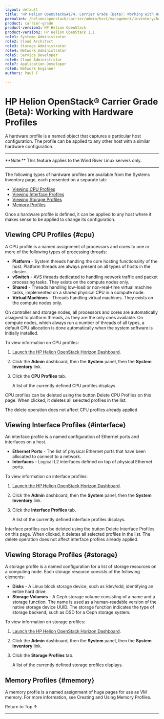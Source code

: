 ```yaml
---
layout: default
title: "HP Helion OpenStack&#174; Carrier Grade (Beta): Working with Hardware Profiles"
permalink: /helion/openstack/carrier/admin/host/management/inventory/hardware/
product: carrier-grade
product-version1: HP Helion OpenStack
product-version2: HP Helion OpenStack 1.1
role1: Systems Administrator 
role2: Cloud Architect 
role3: Storage Administrator 
role4: Network Administrator 
role5: Service Developer 
role6: Cloud Administrator 
role7: Application Developer 
role8: Network Engineer 
authors: Paul F

---
```

<!--UNDER REVISION-->

<script>

function PageRefresh {
onLoad="window.refresh"
}

PageRefresh();

</script>

<!-- <p style="font-size: small;"> <a href="/helion/openstack/carrier/services/imaging/overview/">&#9664; PREV</a> | <a href="/helion/openstack/carrier/services/overview/">&#9650; UP</a> | <a href="/helion/openstack/carrier/services/object/overview/"> NEXT &#9654</a> </p> -->

# HP Helion OpenStack&#174; Carrier Grade (Beta): Working with Hardware Profiles

A hardware profile is a named object that captures a particular host configuration. The profile can be applied to any other host with a similar hardware configuration.

<hr>
**Note:** This feature applies to the Wind River Linux servers only.
<hr>


The following types of hardware profiles are available from the Systems Inventory page, each presented on a separate tab:

* [Viewing CPU Profiles](#cpu)
* [Viewing Interface Profiles](#interface)
* [Viewing Storage Profiles](#storage)
* [Memory Profiles](#memory)

Once a hardware profile is defined, it can be applied to any host where it makes sense to be applied to change its configuration.

## Viewing CPU Profiles {#cpu}

A CPU profile is a named assignment of processors and cores to one or more of the following types of processing threads:

* **Platform** - System threads handling the core hosting functionality of the host. Platform threads are always present on all types of hosts in the cluster.
* **vSwitch** - AVS threads dedicated to handling network traffic and packet processing tasks. They exists on the compute nodes only.
* **Shared** - Threads handling low-load or non-real-time virtual machine tasks, implemented on a shared physical CPU in a compute node.
* **Virtual Machines** - Threads handling virtual machines. They exists on the compute nodes only.

On controller and storage nodes, all processors and cores are automatically assigned to platform threads, as they are the only ones available. On compute nodes, which always run a number of threads of all types, a default CPU allocation is done automatically when the system software is initially installed.

To view information on CPU profiles:

1. [Launch the HP Helion OpenStack Horizon Dashboard](/helion/openstack/carrier/dashboard/login/).

2. Click the **Admin** dashboard, then the **System** panel, then the **System Inventory** link.

3. Click the **CPU Profiles** tab.

	A list of the currently defined CPU profiles displays.

CPU profiles can be deleted using the button Delete CPU Profiles on this page. When clicked, it deletes all selected profiles in the list. 

The delete operation does not affect CPU profiles already applied.

## Viewing Interface Profiles {#interface}

An interface profile is a named configuration of Ethernet ports and interfaces on a host.

* **Ethernet Ports** - The list of physical Ethernet ports that have been allocated to connect to a network.
* **Interfaces** - Logical L2 interfaces defined on top of physical Ethernet ports.

To view information on interface profiles:

1. [Launch the HP Helion OpenStack Horizon Dashboard](/helion/openstack/carrier/dashboard/login/).

2. Click the **Admin** dashboard, then the **System** panel, then the **System Inventory** link.

3. Click the **Interface Profiles** tab.

	A list of the currently defined interface profiles displays.

Interface profiles can be deleted using the button Delete Interface Profiles on this page. When clicked, it deletes all selected profiles in the list. The delete operation does not affect interface profiles already applied.


## Viewing Storage Profiles {#storage}

A storage profile is a named configuration for a list of storage resources on a computing node. Each storage resource
consists of the following elements:

* **Disks** - A Linux block storage device, such as /dev/sdd, identifying an entire hard drive.
* **Storage Volumes** - A Ceph storage volume consisting of a name and a storage function. The name is used as a human-readable version of the native storage device UUID. The storage function indicates the type of storage backend, such as OSD for a Ceph storage system.

To view information on storage profiles:

1. [Launch the HP Helion OpenStack Horizon Dashboard](/helion/openstack/carrier/dashboard/login/).

2. Click the **Admin** dashboard, then the **System** panel, then the **System Inventory** link.

3. Click the **Storage Profiles** tab.

	A list of the currently defined storage profiles displays.

## Memory Profiles {#memory}

A memory profile is a named assignment of huge pages for use as VM memory. For more information, see Creating and Using Memory Profiles.

<a href="#top" style="padding:14px 0px 14px 0px; text-decoration: none;"> Return to Top &#8593; </a>


----